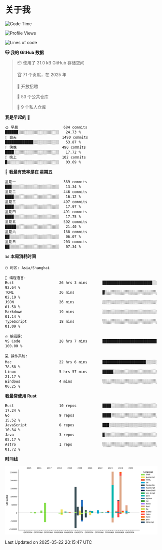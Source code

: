 # 关于我

<!--START_SECTION:waka-->
![Code Time](http://img.shields.io/badge/Code%20Time-3%2C802%20hrs%2051%20mins-blue)

![Profile Views](http://img.shields.io/badge/%E4%B8%AA%E4%BA%BA%E8%B5%84%E6%96%99%E8%A7%82%E7%9C%8B%E6%AC%A1%E6%95%B0-0-blue)

![Lines of code](https://img.shields.io/badge/%E4%BB%8E%E3%80%8CHello%20World%E3%80%8D%E8%B5%B7%E6%88%91%E5%B7%B2%E7%BB%8F%E5%86%99%E4%BA%86-1.1%20million%20%E8%A1%8C%E4%BB%A3%E7%A0%81-blue)

**🐱 我的 GitHub 数据** 

> 📦  使用了 31.0 kB GitHub 存储空间 
 > 
> 🏆 71 个贡献，在 2025 年
 > 
> 💼 开放招聘
 > 
> 📜 53 个公共仓库 
 > 
> 🔑 9 个私人仓库 
 > 
**我是早起的 🐤** 

```text
🌞 早晨                     684 commits         ██████░░░░░░░░░░░░░░░░░░░   24.73 % 
🌆 白天                     1490 commits        █████████████░░░░░░░░░░░░   53.87 % 
🌃 傍晚                     490 commits         ████░░░░░░░░░░░░░░░░░░░░░   17.72 % 
🌙 晚上                     102 commits         █░░░░░░░░░░░░░░░░░░░░░░░░   03.69 % 
```
📅 **我最有效率是在 星期五** 

```text
星期一                      369 commits         ███░░░░░░░░░░░░░░░░░░░░░░   13.34 % 
星期二                      446 commits         ████░░░░░░░░░░░░░░░░░░░░░   16.12 % 
星期三                      497 commits         ████░░░░░░░░░░░░░░░░░░░░░   17.97 % 
星期四                      491 commits         ████░░░░░░░░░░░░░░░░░░░░░   17.75 % 
星期五                      592 commits         █████░░░░░░░░░░░░░░░░░░░░   21.40 % 
星期六                      168 commits         ██░░░░░░░░░░░░░░░░░░░░░░░   06.07 % 
星期日                      203 commits         ██░░░░░░░░░░░░░░░░░░░░░░░   07.34 % 
```


📊 **本周消耗时间** 

```text
🕑︎ 时区: Asia/Shanghai

💬 编程语言: 
Rust                     26 hrs 3 mins       ███████████████████████░░   92.64 % 
TOML                     36 mins             █░░░░░░░░░░░░░░░░░░░░░░░░   02.19 % 
JSON                     26 mins             ░░░░░░░░░░░░░░░░░░░░░░░░░   01.58 % 
Markdown                 19 mins             ░░░░░░░░░░░░░░░░░░░░░░░░░   01.14 % 
TypeScript               18 mins             ░░░░░░░░░░░░░░░░░░░░░░░░░   01.09 % 

🔥 编辑器: 
VS Code                  28 hrs 7 mins       █████████████████████████   100.00 % 

💻 操作系统: 
Mac                      22 hrs 6 mins       ████████████████████░░░░░   78.58 % 
Linux                    5 hrs 57 mins       █████░░░░░░░░░░░░░░░░░░░░   21.17 % 
Windows                  4 mins              ░░░░░░░░░░░░░░░░░░░░░░░░░   00.25 % 
```

**我最常使用 Rust** 

```text
Rust                     10 repos            ████░░░░░░░░░░░░░░░░░░░░░   17.24 % 
Go                       9 repos             ████░░░░░░░░░░░░░░░░░░░░░   15.52 % 
JavaScript               6 repos             ███░░░░░░░░░░░░░░░░░░░░░░   10.34 % 
Java                     3 repos             █░░░░░░░░░░░░░░░░░░░░░░░░   05.17 % 
Astro                    1 repo              ░░░░░░░░░░░░░░░░░░░░░░░░░   01.72 % 
```



**时间线**

![Lines of Code chart](https://raw.githubusercontent.com/catusax/catusax/master/assets/bar_graph.png)


 Last Updated on 2025-05-22 20:15:47 UTC
<!--END_SECTION:waka-->
